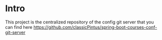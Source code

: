 # Intro
This project is the centralized repository of the config git server that you can find here https://github.com/classicPintus/spring-boot-courses-conf-git-server
